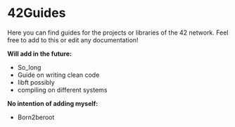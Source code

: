 # 42Guides

Here you can find guides for the projects or libraries of the 42 network. Feel free to add to this or edit any documentation! 

**Will add in the future:**
 
+ So_long 
+ Guide on writing clean code
+ libft possibly
+ compiling on different systems

**No intention of adding myself:** 
+ Born2beroot
